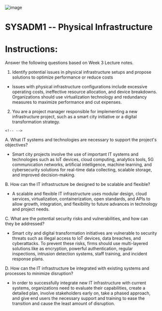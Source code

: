 ![image](https://github.com/user-attachments/assets/a6481af3-9327-4155-a60e-34264a4f896e)

# SYSADM1 -- Physical Infrastructure
# Instructions:

Answer the following questions based on Week 3 Lecture notes.

1.  Identify potential issues in physical infrastructure setups and
    propose solutions to optimize performance or reduce costs

-   Issues with physical infrastructure configurations include excessive
    operating costs, ineffective resource allocation, and device
    breakdowns. Organizations should use virtualization technology and
    redundancy measures to maximize performance and cut expenses.

2.  You are a project manager responsible for implementing a new
    infrastructure project, such as a smart city initiative or a digital
    transformation strategy.

```{=html}
<!-- -->
```
A.  What IT systems and technologies are necessary to support the
    project\'s objectives?

-   Smart city projects involve the use of important IT systems and
    technologies such as IoT devices, cloud computing, analytics tools,
    5G communication networks, artificial intelligence, machine
    learning, and cybersecurity solutions for real-time data collecting,
    scalable storage, and improved decision-making.

B.  How can the IT infrastructure be designed to be scalable and
    flexible?

-   A scalable and flexible IT infrastructure uses modular design, cloud
    services, virtualization, containerization, open standards, and APIs
    to allow growth, integration, and flexibility to future advances in
    technology and project needs.

C.  What are the potential security risks and vulnerabilities, and how
    can they be addressed?

-   Smart city and digital transformation initiatives are vulnerable to
    security threats such as illegal access to IoT devices, data
    breaches, and cyberattacks. To prevent these risks, firms should use
    multi-layered solutions like as encryption, powerful authentication,
    regular inspections, intrusion detection systems, staff training,
    and incident response plans.

D.  How can the IT infrastructure be integrated with existing systems
    and processes to minimize disruption?

-   In order to successfully integrate new IT infrastructure with
    current systems, organizations need to evaluate their capabilities,
    create a detailed plan, involve stakeholders early on, take a phased
    approach, and give end users the necessary support and training to
    ease the transition and cause the least amount of disruption.
